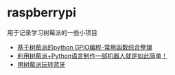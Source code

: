 # raspberrypi

用于记录学习树莓派的一些小项目

* [基于树莓派的python GPIO编程-常用函数综合整理](https://www.jianshu.com/p/e93e2fe3f66a)
* [利用树莓派+Python语言制作一部机器人就是如此简单！](https://www.eeboard.com/news/raspberry-2/)
* [用树莓派玩转蓝牙](http://www.cnblogs.com/vamei/p/6753531.html)

